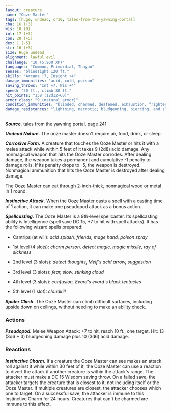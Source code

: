 ```yaml
---
layout: creature
name: "Ooze Master"
tags: [huge, undead, cr10, tales-from-the-yawning-portal]
cha: 16 (+3)
wis: 10 (0)
int: 17 (+3)
con: 20 (+5)
dex: 1 (-5)
str: 16 (+3)
size: Huge undead
alignment: lawful evil
challenge: "10 (5,900 XP)"
languages: "Common, Primordial, Thayan"
senses: "blindsight 120 ft."
skills: "Arcana +7, Insight +4"
damage_immunities: "acid, cold, poison"
saving_throws: "Int +7, Wis +4"
speed: "30 ft., climb 30 ft."
hit_points: "138 (12d12+60)"
armor_class: "9 (natural armor)"
condition_immunities: "blinded, charmed, deafened, exhaustion, frightened, paralyzed, poisoned, prone"
damage_resistances: "lightning, necrotic; bludgeoning, piercing, and slashing from nonmagical attacks"
---
```


***Source.*** tales from the yawning portal,  page 241

***Undead Nature.*** The ooze master doesn't require air, food, drink, or sleep.

***Corrosive Form.*** A creature that touches the Ooze Master or hits it with a melee attack while within 5 feet of it takes 9 (2d8) acid damage. Any nonmagical weapon that hits the Ooze Master corrodes. After dealing damage, the weapon takes a permanent and cumulative -1 penalty to damage rolls. If its penalty drops to -5, the weapon is destroyed. Nonmagical ammunition that hits the Ooze Master is destroyed after dealing damage.

The Ooze Master can eat through 2-inch-thick, nonmagical wood or metal in 1 round.

***Instinctive Attack.*** When the Ooze Master casts a spell with a casting time of 1 action, it can make one pseudopod attack as a bonus action.

***Spellcasting.*** The Ooze Master is a 9th-level spellcaster. Its spellcasting ability is Intelligence (spell save DC 15, +7 to hit with spell attacks). It has the following wizard spells prepared:

* Cantrips (at will): <i>acid splash, friends, mage hand, poison spray</i>

* 1st level (4 slots): <i>charm person, detect magic, magic missile, ray of sickness</i>

* 2nd level (3 slots): <i>detect thoughts, Melf's acid arrow, suggestion</i>

* 3rd level (3 slots): <i>fear, slow, stinking cloud</i>

* 4th level (3 slots): <i>confusion, Evard's evard's black tentacles</i>

* 5th level (1 slot): <i>cloudkill</i>

***Spider Climb.*** The Ooze Master can climb difficult surfaces, including upside down on ceilings, without needing to make an ability check.

### Actions

***Pseudopod.*** Melee Weapon Attack: +7 to hit, reach 10 ft., one target. Hit: 13 (3d6 + 3) bludgeoning damage plus 10 (3d6) acid damage.

### Reactions

***Instinctive Charm.*** If a creature the Ooze Master can see makes an attack roll against it while within 30 feet of it, the Ooze Master can use a reaction to divert the attack if another creature is within the attack's range. The attacker must make a DC 15 Wisdom saving throw. On a failed save, the attacker targets the creature that is closest to it, not including itself or the Ooze Master. If multiple creatures are closest, the attacker chooses which one to target. On a successful save, the attacker is immune to this Instinctive Charm for 24 hours. Creatures that can't be charmed are immune to this effect.
